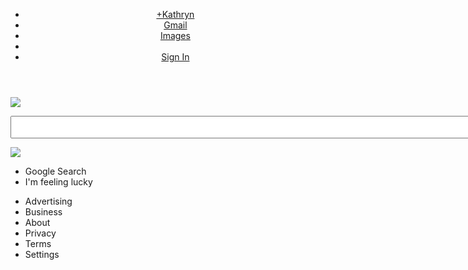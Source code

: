 

<head>

<meta http-equiv="Content-Type" content="text/html; charset=UTF-8" />
<link rel="stylesheet" href="css/style.css">

<title>Google Project1</title>

</head>


<body>
<div id="header">
<header>
	<ul>
		<li><a href="https://plus.google.com/u/0/">+Kathryn</a></li>
		<li><a href="https://accounts.google.com/ServiceLogin?service=mail&passive=true&rm=false&continue=https%3A%2F%2Fmail.google.com%2Fmail%2F&ss=1&scc=1&ltmpl=default&ltmplcache=2&hl=en&emr=1&elo=1">
		Gmail<a/></li>
		<li><a href="https://www.google.com/imghp?hl=en&tab=wi&ei=y_XSVKTAEoudyAS9-ICAAw&ved=0CAQQqi4oAg">
		Images</a></li>
		<li id="9pix"></li>
		<li><a href="https://accounts.google.com/ServiceLogin?hl=en&continue=https://www.google.com/%3Fgws_rd%3Dssl:">Sign In</a></li>
	</ul>
</header>
</div>

<div class="Main">
<img src="http://fineprintnyc.com/images/blog/history-of-logos/google/google-logo.png"/>
<div>
<div class="Textbox">
<p><textarea name="Search"" rows="2" cols="100">
</textarea></p>
</div>

<img src="https://www.google.com/help/hc/images/android/android_ug_40/ic_microphone.png"/>

<div id="buttons">
<ul>
<li> Google Search </li>
<li> I'm feeling lucky</li?
</ul>
</div>

<div id="footer">
<ul>
<li> Advertising</li>
<li> Business</li>
<li> About</li>
<li>Privacy</li>
<li>Terms</li>
<li>Settings</li>

</ul>

</div>


</body>

</html>

